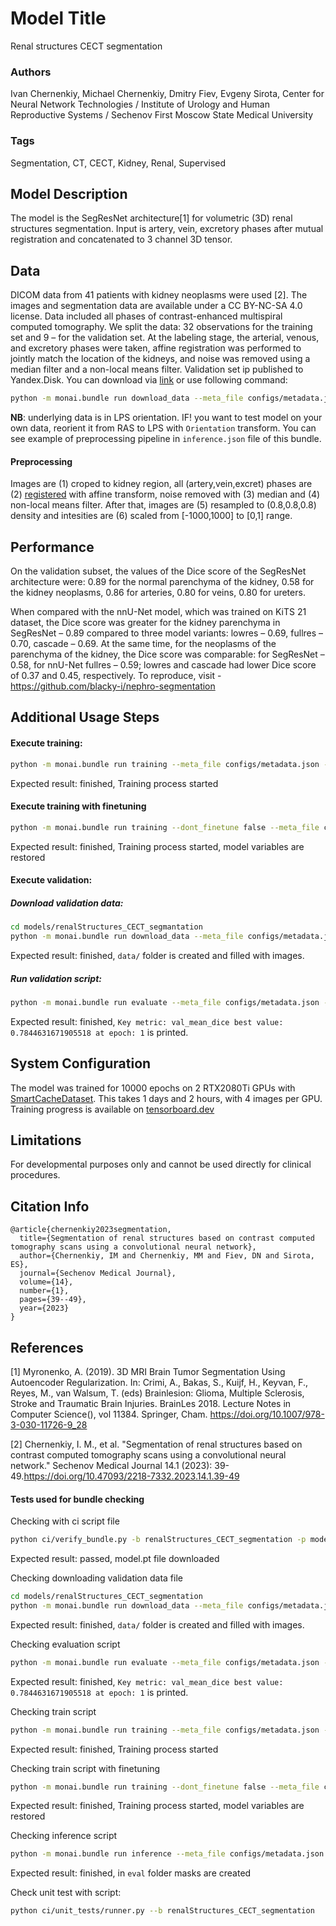 # Model Title
Renal structures CECT segmentation

### **Authors**
Ivan Chernenkiy,   Michael Chernenkiy,   Dmitry Fiev,   Evgeny Sirota, Center for Neural Network Technologies / Institute of Urology and Human Reproductive Systems / Sechenov First Moscow State Medical University

### **Tags**
Segmentation, CT, CECT, Kidney, Renal, Supervised

## **Model Description**
The model is the SegResNet architecture[1] for volumetric (3D) renal structures segmentation. Input is artery, vein, excretory phases after mutual registration and concatenated to 3 channel 3D tensor.


## **Data**
DICOM data from 41 patients with kidney neoplasms were used [2]. The images and segmentation data are available under a CC BY-NC-SA 4.0 license. Data included all phases of contrast-enhanced multispiral computed tomography. We split the data: 32 observations for the training set and 9 – for the validation set. At the labeling stage, the arterial, venous, and excretory phases were taken, affine registration was performed to jointly match the location of the kidneys, and noise was removed using a median filter and a non-local means filter. Validation set ip published to Yandex.Disk. You can download via [link](https://disk.yandex.ru/d/pWEKt6D3qi3-aw) or use following command:
```bash
python -m monai.bundle run download_data --meta_file configs/metadata.json --config_file "['configs/train.json', 'configs/evaluate.json']"
```

**NB**: underlying data is in LPS orientation. IF! you want to test model on your own data, reorient it from RAS to LPS with `Orientation` transform. You can see example of preprocessing pipeline in `inference.json` file of this bundle.

#### **Preprocessing**
Images are (1) croped to kidney region, all (artery,vein,excret) phases are (2) [registered](https://simpleitk.readthedocs.io/en/master/registrationOverview.html#lbl-registration-overview) with affine transform, noise removed with (3) median and (4) non-local means filter. After that, images are (5) resampled to (0.8,0.8,0.8) density and intesities are (6) scaled from [-1000,1000] to [0,1] range.

## **Performance**
On the validation subset, the values of the Dice score of the SegResNet architecture were: 0.89 for the normal parenchyma of the kidney, 0.58 for the kidney neoplasms, 0.86 for arteries, 0.80 for veins, 0.80 for ureters.

When compared with the nnU-Net model, which was trained on KiTS 21 dataset, the Dice score was greater for the kidney parenchyma in SegResNet – 0.89 compared to three model variants: lowres – 0.69, fullres – 0.70, cascade – 0.69. At the same time, for the neoplasms of the parenchyma of the kidney, the Dice score was comparable: for SegResNet – 0.58, for nnU-Net fullres – 0.59; lowres and cascade had lower Dice score of 0.37 and 0.45, respectively. To reproduce, visit - https://github.com/blacky-i/nephro-segmentation


## **Additional Usage Steps**

#### Execute training:

```bash
python -m monai.bundle run training --meta_file configs/metadata.json --config_file configs/train.json
```
Expected result: finished, Training process started


#### Execute training with finetuning
```bash
python -m monai.bundle run training --dont_finetune false --meta_file configs/metadata.json --config_file configs/train.json
```
Expected result: finished, Training process started, model variables are restored

#### Execute validation:

##### Download validation data:
```bash
cd models/renalStructures_CECT_segmantation
python -m monai.bundle run download_data --meta_file configs/metadata.json --config_file "['configs/train.json', 'configs/evaluate.json']"
```
Expected result: finished, `data/` folder is created and filled with images.

#####  Run validation script:
```bash
python -m monai.bundle run evaluate --meta_file configs/metadata.json --config_file "['configs/train.json', 'configs/evaluate.json']"
```
Expected result: finished, `Key metric: val_mean_dice best value: 0.7844631671905518 at epoch: 1` is printed.

## **System Configuration**
The model was trained for 10000 epochs on 2 RTX2080Ti GPUs with [SmartCacheDataset](https://docs.monai.io/en/stable/data.html#smartcachedataset). This takes 1 days and 2 hours, with 4 images per GPU.
Training progress is available on [tensorboard.dev](https://tensorboard.dev/experiment/VlEMjLdURH6SyFp216dFBg)


## **Limitations**
For developmental purposes only and cannot be used directly for clinical procedures.

## **Citation Info**
```
@article{chernenkiy2023segmentation,
  title={Segmentation of renal structures based on contrast computed tomography scans using a convolutional neural network},
  author={Chernenkiy, IМ and Chernenkiy, MM and Fiev, DN and Sirota, ES},
  journal={Sechenov Medical Journal},
  volume={14},
  number={1},
  pages={39--49},
  year={2023}
}
```

## **References**

[1] Myronenko, A. (2019). 3D MRI Brain Tumor Segmentation Using Autoencoder Regularization. In: Crimi, A., Bakas, S., Kuijf, H., Keyvan, F., Reyes, M., van Walsum, T. (eds) Brainlesion: Glioma, Multiple Sclerosis, Stroke and Traumatic Brain Injuries. BrainLes 2018. Lecture Notes in Computer Science(), vol 11384. Springer, Cham. https://doi.org/10.1007/978-3-030-11726-9_28

[2] Chernenkiy, I. М., et al. "Segmentation of renal structures based on contrast computed tomography scans using a convolutional neural network." Sechenov Medical Journal 14.1 (2023): 39-49.https://doi.org/10.47093/2218-7332.2023.14.1.39-49

#### **Tests used for bundle checking**

Checking with ci script file
```bash
python ci/verify_bundle.py -b renalStructures_CECT_segmentation -p models
```
Expected result: passed, model.pt file downloaded


Checking downloading validation data file
```bash
cd models/renalStructures_CECT_segmentation
python -m monai.bundle run download_data --meta_file configs/metadata.json --config_file "['configs/train.json', 'configs/evaluate.json']"
```
Expected result: finished, `data/` folder is created and filled with images.


Checking evaluation script
```bash
python -m monai.bundle run evaluate --meta_file configs/metadata.json --config_file "['configs/train.json', 'configs/evaluate.json']"
```
Expected result: finished, `Key metric: val_mean_dice best value: 0.7844631671905518 at epoch: 1` is printed.


Checking train script
```bash
python -m monai.bundle run training --meta_file configs/metadata.json --config_file configs/train.json
```
Expected result: finished, Training process started


Checking train script with finetuning
```bash
python -m monai.bundle run training --dont_finetune false --meta_file configs/metadata.json --config_file configs/train.json
```
Expected result: finished, Training process started, model variables are restored

Checking inference script
```bash
python -m monai.bundle run inference --meta_file configs/metadata.json --config_file configs/inference.json
```
Expected result: finished, in `eval` folder masks are created

Check unit test with script:
```bash
python ci/unit_tests/runner.py --b renalStructures_CECT_segmentation
```
